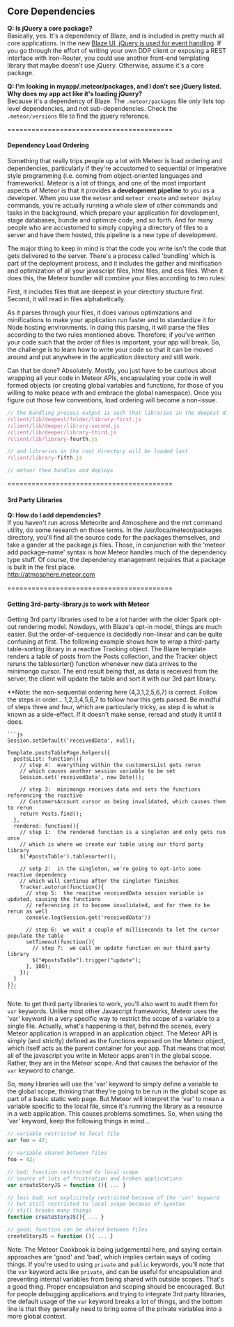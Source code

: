 ## Core Dependencies  

**Q:  Is jQuery a core package?**  
Basically, yes.  It's a dependency of Blaze, and is included in pretty much all core applications.  In the new [Blaze UI, jQuery is used for event handling](https://github.com/meteor/meteor/wiki/Using-Blaze#events-use-jquery). If you go through the effort of writing your own DDP client or exposing a REST interface with Iron-Router, you could use another front-end templating library that maybe doesn't use jQuery.  Otherwise, assume it's a core package.

**Q:  I'm looking in myapp/.meteor/packages, and I don't see jQuery listed.  Why does my app act like it's loading jQuery?**  
Because it's a dependency of Blaze.  The ``.meteor/packages`` file only lists top level dependencies, and not sub-dependencies.  Check the ``.meteor/versions`` file to find the jquery reference.

=========================================
#### Dependency Load Ordering

Something that really trips people up a lot with Meteor is load ordering and dependencies, particularly if they're accustomed to sequential or imperative style programming (i.e. coming from object-oriented languages and frameworks).  Meteor is a lot of things, and one of the most important aspects of Meteor is that it provides **a development pipeline** to you as a developer.  When you use the ``meteor`` and ``meteor create`` and ``meteor deploy`` commands, you're actually running a whole slew of other commands and tasks in the background, which prepare your application for development, stage databases, bundle and optimize code, and so forth.  And for many people who are accustomed to simply copying a directory of files to a server and have them hosted, this pipeline is a new type of development.

The major thing to keep in mind is that the code you write isn't the code that gets delivered to the server.  There's a process called 'bundling' which is part of the deployment process, and it includes the gather and minification and optimization of all your javascript files, html files, and css files.  When it does this, the Meteor bundler will combine your files according to two rules:  

First, it includes files that are deepest in your directory stucture first.  
Second, it will read in files alphabetically.

As it parses through your files, it does various optimizations and minifications to make your application run faster and to standardize it for Node hosting environments.  In doing this parsing, it will parse the files according to the two rules mentioned above.  Therefore, if you've written your code such that the order of files is important, your app will break.  So, the challenge is to learn how to write your code so that it can be moved around and put anywhere in the application directory and still work.  

Can that be done?  Absolutely.  Mostly, you just have to be cautious about wrapping all your code in Meteor APIs, encapsulating your code in well formed objects (or creating global variables and functions, for those of you willing to make peace with and embrace the global namespace).  Once you figure out those few conventions, load ordering will become a non-issue.

````js
// the bundling process output is such that libraries in the deepest directories will be loaded first    
/client/lib/deepest/folder/library-first.js  
/client/lib/deeper/library-second.js  
/client/lib/deeper/library-third.js  
/client/lib/library-fourth.js  

// and libraries in the root directory will be loaded last
/client/library-fifth.js  

// meteor then bundles and deploys
````
=========================================
#### 3rd Party Libraries    

**Q:  How do I add dependencies?**  
If you haven't run across Meteorite and Atmosphere and the mrt command utility, do some research on those terms.  In the /usr/loca/meteor/packages directory, you'll find all the source code for the packages themselves, and take a gander at the package.js files.  Those, in conjunction with the 'meteor add package-name' syntax is how Meteor handles much of the dependency type stuff.  Of course, the dependency management requires that a package is built in the first place.  
http://atmosphere.meteor.com  

=========================================
#### Getting 3rd-party-library.js to work with Meteor  

Getting 3rd party libraries used to be a lot harder with the older Spark opt-out rendering model.  Nowdays, with Blaze's opt-in model, things are much easier.  But the order-of-sequence is decidedly non-linear and can be quite confusing at first.  The following example shows how to wrap a third-party table-sorting library in a reactive Tracking object.  The Blaze template renders a table of posts from the Posts collection, and the Tracker object reruns the tablesorter() function whenever new data arrives to the minimongo cursor.  The end result being that, as data is received from the server, the client will update the table and sort it with our 3rd part library.

**Note:  the non-sequential ordering here (4,3,1,2,5,6,7) is correct.  Follow the steps in order...  1,2,3,4,5,6,7 to follow how this gets parsed. Be mindful of steps three and four, which are particularly tricky, as step 4 is what is known as a side-effect.  If it doesn't make sense, reread and study it until it does.

    ```js
    Session.setDefault('receivedData', null);
    
    Template.postsTablePage.helpers({
      postsList: function(){
        // step 4:  everything within the customersList gets rerun
        // which causes another session variable to be set
        Session.set('receivedData', new Date());
        
        // step 3:  minimongo receives data and sets the functions referencing the reactive
        // CustomersAccount cursor as being invalidated, which causes them to rerun
        return Posts.find();
      },
      rendered: function(){
        // step 1:  the rendered function is a singleton and only gets run once
        // which is where we create our table using our third party library
        $('#postsTable').tablesorter();
        
        // setp 2:  in the singleton, we're going to opt-into some reactive dependency
        // which will continue after the singleton finishes
        Tracker.autorun(function(){
          // step 5:  the reacitve receivedData session variable is updated, causing the functions
          // referencing it to become invalidated, and for them to be rerun as well
          console.log(Session.get('receivedData'))
          
          // step 6:  we wait a couple of milliseconds to let the cursor populate the table
          setTimeout(function(){
            // step 7:  we call an update function on our third party library
            $("#postsTable").trigger("update");
          }, 100);
        });
      }
    });
    ```



Note: to get third party libraries to work, you'll also want to audit them for `var` keywords.  Unlike most other Javascript frameworks, Meteor uses the 'var' keyword in a very specific way to restrict the scope of a variable to a single file.  Actually, what's happening is that, behind the scenes, every Meteor application is wrapped in an application object.  The Meteor API is simply (and strictly) defined as the functions exposed on the Meteor object, which itself acts as the parent container for your app.  That means that most all of the javascript you write in Meteor apps aren't in the global scope.  Rather, they are in the Meteor scope.  And that causes the behavior of the `var` keyword to change.  

So, many libraries will use the 'var' keyword to simply define a variable to the global scope; thinking that they're going to be run in the global scope as part of a basic static web page.  But Meteor will interpret the 'var' to mean a variable specific to the local file, since it's running the library as a resource in a web application.  This causes problems sometimes.  So, when using the 'var' keyword, keep the following things in mind...

````js
// variable restricted to local file
var foo = 42;

// variable shared between files
foo = 42;

// bad; function restricted to local scope
// source of lots of frustration and broken applications
var createStoryJS = function (){ ... }

// less bad; not explicitely restricted because of the 'var' keyword
// but still restricted to local scope because of synxtax
// still breaks many things
function createStoryJS(){ ... }

// good; function can be shared between files
createStoryJS = function (){ ... }
````

Note:  The Meteor Cookbook is being judgemental here, and saying certain approaches are 'good' and 'bad', which implies certain ways of coding things.  If you're used to using ``private`` and ``public`` keywords, you'll note that the ``var`` keyword acts like ``private``, and can be useful for encapsulation and preventing internal variables from being shared with outside scopes.  That's a good thing.   Proper encapsulation and scoping should be encouraged.  But for people debugging applications and trying to integrate 3rd party libraries, the default usage of the ``var`` keyword breaks a lot of things, and the bottom line is that they generally need to bring some of the private variables into a more global context.
